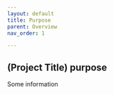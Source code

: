 ```yaml
---
layout: default
title: Purpose
parent: Overview
nav_order: 1

---
```


## (Project Title) purpose

Some information
